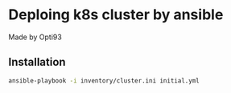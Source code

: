 # Deploing k8s cluster by ansible
Made by Opti93

## Installation

```sh
ansible-playbook -i inventory/cluster.ini initial.yml
```